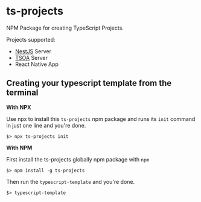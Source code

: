 # ts-projects
NPM Package for creating TypeScript Projects.

Projects supported:
 - [NestJS](https://docs.nestjs.com/) Server
 - [TSOA](https://github.com/lukeautry/tsoa) Server
 - React Native App

## Creating your typescript template from the terminal

**With NPX**

Use npx to install this `ts-projects` npm package and runs its `init` command in just one line and you're done.

`$> npx ts-projects init`

**With NPM**

First install the ts-projects globally npm package with `npm`

`$> npm install -g ts-projects`

Then run the `typescript-template` and you're done.

`$> typescript-template`
